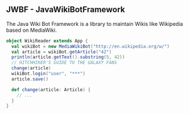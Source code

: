 JWBF - JavaWikiBotFramework
---
The Java Wiki Bot Framework is a library to maintain Wikis like Wikipedia based on MediaWiki. 

```scala
object WikiReader extends App {
  val wikiBot = new MediaWikiBot("http://en.wikipedia.org/w/")
  val article = wikiBot.getArticle("42")
  println(article.getText().substring(5, 42))
  // HITCHHIKER'S GUIDE TO THE GALAXY FANS
  change(article)
  wikiBot.login("user", "***")
  article.save()

  def change(article: Article) {
    // ...
  }
}
```
